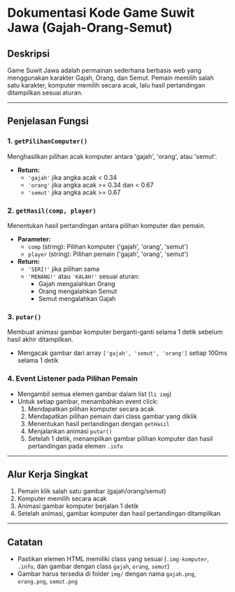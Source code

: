 # Dokumentasi Kode Game Suwit Jawa (Gajah-Orang-Semut)

## Deskripsi
Game Suwit Jawa adalah permainan sederhana berbasis web yang menggunakan karakter Gajah, Orang, dan Semut. Pemain memilih salah satu karakter, komputer memilih secara acak, lalu hasil pertandingan ditampilkan sesuai aturan.

---

## Penjelasan Fungsi

### 1. `getPilihanComputer()`
Menghasilkan pilihan acak komputer antara 'gajah', 'orang', atau 'semut'.
- **Return:**
  - `'gajah'` jika angka acak < 0.34
  - `'orang'` jika angka acak >= 0.34 dan < 0.67
  - `'semut'` jika angka acak >= 0.67

### 2. `getHasil(comp, player)`
Menentukan hasil pertandingan antara pilihan komputer dan pemain.
- **Parameter:**
  - `comp` (string): Pilihan komputer ('gajah', 'orang', 'semut')
  - `player` (string): Pilihan pemain ('gajah', 'orang', 'semut')
- **Return:**
  - `'SERI!'` jika pilihan sama
  - `'MENANG!'` atau `'KALAH!'` sesuai aturan:
    - Gajah mengalahkan Orang
    - Orang mengalahkan Semut
    - Semut mengalahkan Gajah

### 3. `putar()`
Membuat animasi gambar komputer berganti-ganti selama 1 detik sebelum hasil akhir ditampilkan.
- Mengacak gambar dari array `['gajah', 'semut', 'orang']` setiap 100ms selama 1 detik

### 4. Event Listener pada Pilihan Pemain
- Mengambil semua elemen gambar dalam list (`li img`)
- Untuk setiap gambar, menambahkan event click:
  1. Mendapatkan pilihan komputer secara acak
  2. Mendapatkan pilihan pemain dari class gambar yang diklik
  3. Menentukan hasil pertandingan dengan `getHasil`
  4. Menjalankan animasi `putar()`
  5. Setelah 1 detik, menampilkan gambar pilihan komputer dan hasil pertandingan pada elemen `.info`

---

## Alur Kerja Singkat
1. Pemain klik salah satu gambar (gajah/orang/semut)
2. Komputer memilih secara acak
3. Animasi gambar komputer berjalan 1 detik
4. Setelah animasi, gambar komputer dan hasil pertandingan ditampilkan

---

## Catatan
- Pastikan elemen HTML memiliki class yang sesuai (`.img-komputer`, `.info`, dan gambar dengan class `gajah`, `orang`, `semut`)
- Gambar harus tersedia di folder `img/` dengan nama `gajah.png`, `orang.png`, `semut.png`
